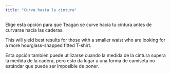 ```yaml
---
title: "Curva hasta la cintura"
---
```


Elige esta opción para que Teagan se curve hacia tu cintura antes de curvarse hacia las caderas.

This will yield best results for those with a smaller waist who are looking for a more hourglass-shapped fitted T-shirt.

Esta opción también puede utilizarse cuando la medida de la cintura supera la medida de la cadera, pero esto da lugar a una forma de camiseta no estándar que puede ser imposible de poner.

